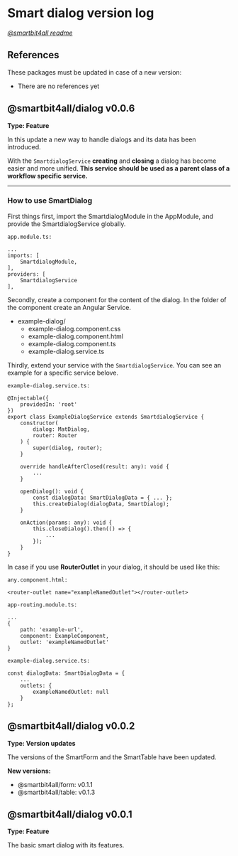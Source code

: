 # Smart dialog version log

[_@smartbit4all readme_](../../README.md)

## References

These packages must be updated in case of a new version:

-   There are no references yet

## @smartbit4all/dialog v0.0.6

**Type: Feature**

In this update a new way to handle dialogs and its data has been introduced.

With the `SmartdialogService` **creating** and **closing** a dialog has become easier and more unified. **This service should be used as a parent class of a workflow specific service.**

---

### How to use SmartDialog

First things first, import the SmartdialogModule in the AppModule, and provide the SmartdialogService globally.

`app.module.ts:`

    ...
    imports: [
    	SmartdialogModule,
    ],
    providers: [
    	SmartdialogService
    ],

Secondly, create a component for the content of the dialog. In the folder of the component create an Angular Service.

-   example-dialog/
    -   example-dialog.component.css
    -   example-dialog.component.html
    -   example-dialog.component.ts
    -   example-dialog.service.ts

Thirdly, extend your service with the `SmartdialogService`. You can see an example for a specific service belove.

`example-dialog.service.ts:`

    @Injectable({
        providedIn: 'root'
    })
    export class ExampleDialogService extends SmartdialogService {
        constructor(
            dialog: MatDialog,
            router: Router
        ) {
            super(dialog, router);
        }

        override handleAfterClosed(result: any): void {
            ...
        }

        openDialog(): void {
            const dialogData: SmartDialogData = { ... };
            this.createDialog(dialogData, SmartDialog);
        }

        onAction(params: any): void {
            this.closeDialog().then(() => {
                ...
            });
        }
    }

In case if you use **RouterOutlet** in your dialog, it should be used like this:

`any.component.html:`

    <router-outlet name="exampleNamedOutlet"></router-outlet>

`app-routing.module.ts:`

    ...
    {
    	path: 'example-url',
    	component: ExampleComponent,
    	outlet: 'exampleNamedOutlet'
    }

`example-dialog.service.ts:`

    const dialogData: SmartDialogData = {
        ...
        outlets: {
            exampleNamedOutlet: null
        }
    };

## @smartbit4all/dialog v0.0.2

**Type: Version updates**

The versions of the SmartForm and the SmartTable have been updated.

**New versions:**

-   @smartbit4all/form: v0.1.1
-   @smartbit4all/table: v0.1.3

## @smartbit4all/dialog v0.0.1

**Type: Feature**

The basic smart dialog with its features.
